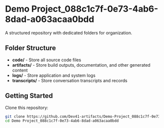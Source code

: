 # Demo Project_088c1c7f-0e73-4ab6-8dad-a063acaa0bdd
A structured repository with dedicated folders for organization.

## Folder Structure

- **code/** - Store all source code files
- **artifacts/** - Store build outputs, documentation, and other generated content
- **logs/** - Store application and system logs
- **transcripts/** - Store conversation transcripts and records

## Getting Started

Clone this repository:
```bash
git clone https://github.com/Dev41-artifacts/Demo-Project_088c1c7f-0e73-4ab6-8dad-a063acaa0bdd
cd Demo Project_088c1c7f-0e73-4ab6-8dad-a063acaa0bdd
```

